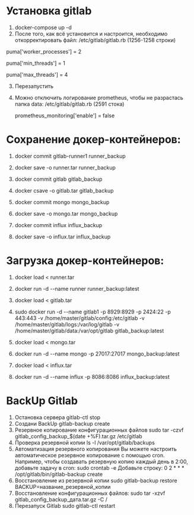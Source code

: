 # Установка gitlab
1. docker-compose up -d
2. После того, как всё установится и настроится, необходимо откорректировать файл: /etc/gitlab/gitlab.rb
(1256-1258 строки)

puma['worker_processes'] = 2

puma['min_threads'] = 1

puma['max_threads'] = 4

3. Перезапустить
4. Можно отключить логирование prometheus, чтобы не разрастась папка data: /etc/gitlab/gitlab.rb
(2591 стока)

   prometheus_monitoring['enable'] = false


# Сохранение докер-контейнеров:
1. docker commit gitlab-runner1 runner_backup
2. docker save -o runner.tar runner_backup
   
4. docker commit gitlab gitlab_backup
5. docker csave -o gitlab.tar gitlab_backup
   
7. docker commit mongo mongo_backup
8. docker save -o mongo.tar mongo_backup

9. docker commit influx influx_backup
10. docker save -o influx.tar influx_backup

# Загрузка докер-контейнеров:
1. docker load < runner.tar
2. docker run -d --name runner runner_backup:latest
   
3. docker load < gitlab.tar
4. sudo docker run -d --name gitlab1 -p 8929:8929 -p 2424:22 -p 443:443 -v /home/master/gitlab/config:/etc/gitlab -v /home/master/gitlab/logs:/var/log/gitlab -v /home/master/gitlab/data:/var/opt/gitlab gitlab_backup:latest

5. docker load < mongo.tar
6. docker run -d --name mongo -p 27017:27017 mongo_backup:latest   

7. docker load < influx.tar
8. docker run -d --name influx -p 8086:8086 influx_backup:latest

# BackUp Gitlab
1. Остановка сервера
   gitlab-ctl stop
2. Создани BackUp
   gitlab-backup create
3. Резервное копирование конфигурационных файлов
   sudo tar -czvf gitlab_config_backup_$(date +%F).tar.gz /etc/gitlab
4. Проверка резервной копии
   ls -l /var/opt/gitlab/backups
5. Автоматизация резервного копирования
   Вы можете настроить автоматическое резервное копирование с помощью cron. Например, чтобы создавать резервную    копию каждый день в 2:00, добавьте задачу в cron:
   sudo crontab -e
   Добавьте строку:
   0 2 * * * /opt/gitlab/bin/gitlab-backup create
6. Восстановление из резервной копии
   sudo gitlab-backup restore BACKUP=название_резервной_копии
7. Восстановление конфигурационных файлов:
   sudo tar -xzvf gitlab_config_backup_дата.tar.gz -C /
8. Перезапуск Gitlab
   sudo gitlab-ctl restart
